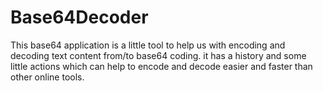 # Base64Decoder
This base64 application is a little tool to help us with encoding and decoding text content from/to base64 coding.
it has a history and some little actions which can help to encode and decode easier and faster than other online tools.
